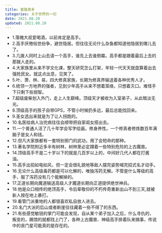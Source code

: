 ```yaml
---
title: 套路真多
categories: 关于世界的一切
date: 2021.08.20
updated: 2021.08.20
---
```


- 1.落魄大叔爱喝酒，以前肯定是高手。
- 2.高手厌倦俗世纷争，避世隐居。但往往无论什么杂鱼都知道他隐居到哪儿去了。
- 3.几拨人同时上山去请一个高手，谁先上去谁倒霉。高手都是跟着最后上去的那拨人走的。
- 4.大家族里从来不学文化课，整天研究怎么打架，年轻一代天天就盘算着出去强抢民女。就这点出息，见笑了。
- 5.叶、萧、林、易，四大修真家族，长期为修真界输送着各种优秀人才。
- 6.统领一方地界的强者，见到少年高手从来不想着笼络，只想着灭口。难怪手下只剩下些弱智。
- 7.超级废柴划入外门，走上人生巅峰。顶级天才被收为入室弟子，从此暗淡无光。
- 8.顶级高手的孩子自带GPS，不管小时候扔多远，最后总能找回来。
- 9.圣女选出来就是为了让人拐跑的。
- 10.名医给病人治完病往往会顺带把自家闺女搭出去。
- 11.一个普通人活了几十年学会写字绘画，修身养性。一个修真者修炼数百年满脑子是女人和钱。
- 12.但凡大家族都有一套特别邪门的武功，用了会短命的那种。
- 13.著名学院附近多半有树林，树林里必定蹲着一些特别危险的上古魔兽。
- 14.顶级高手不是二十岁以下的就是几百岁以上的，中间好几代人都在打酱油。
- 15.高手出招如电如风，但一定会很礼貌地等敌人摆完姿势喊完招式名才动手。
- 16.无论什么高级毒药都是可以化解的，唯独泻药无解。不管是什么等级的高手，服了泻药没有几个能解掉的。
- 17.正道长期向魔道输送高级人才魔道长期向正道提供绝世神兵。
- 18.他是众口相传的绝顶高手，令后辈敬仰的不朽传奇重新出山不到三天,就被新人按在地上暴打。
- 19.看管门派重地的人都很喜欢私自放人进去。
- 20.名门大派的后山或者断崖往往藏着一些不得了的东西。
- 21.有些感觉敏锐的掌门可能会发现，自从某个弟子加入之后，什么寻仇的，叛变的，踢馆的就都找上门了，各种上古魔兽、神级高手排着队来搞事，传说中的丧门星可能真的是存在的。
